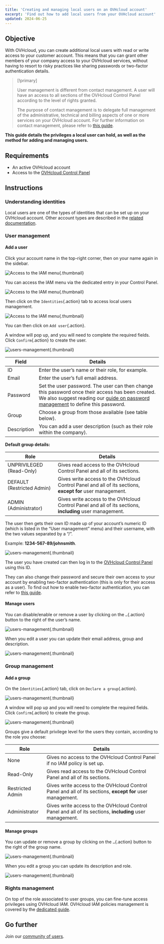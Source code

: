 ```yaml
---
title: 'Creating and managing local users on an OVHcloud account'
excerpt: 'Find out how to add local users from your OVHcloud account'
updated: 2024-06-25
---
```


## Objective

With OVHcloud, you can create additional local users with read or write access to your customer account. This means that you can grant other members of your company access to your OVHcloud services, without having to resort to risky practices like sharing passwords or two-factor authentication details.

> [!primary]
>
> User management is different from contact management. A user will have an access to all sections of the OVHcloud Control Panel according to the level of rights granted.
>
> The purpose of contact management is to delegate full management of the administrative, technical and billing aspects of one or more services on your OVHcloud account. For further information on contact management, please refer to [this guide](/pages/account_and_service_management/account_information/managing_contacts).
>

**This guide details the privileges a local user can hold, as well as the method for adding and managing users.**

## Requirements

- An active OVHcloud account
- Access to the [OVHcloud Control Panel](https://ca.ovh.com/auth/?action=gotomanager&from=https://www.ovh.com.au/&ovhSubsidiary=au)

## Instructions

### Understanding identities

Local users are one of the types of identities that can be set up on your OVHcloud account. Other account types are described in the [related documentation](/pages/manage_and_operate/iam/identities-management).

### User management

#### Add a user

Click your account name in the top-right corner, then on your name again in the sidebar.

![Access to the IAM menu](images/access_to_the_IAM_menu_01.png){.thumbnail}

You can access the IAM menu via the dedicated entry in your Control Panel.

![Access to the IAM menu](images/access_to_the_IAM_menu_02.png){.thumbnail}

Then click on the `Identities`{.action} tab to access local users management.

![Access to the IAM menu](images/access_to_the_IAM_menu_03.png){.thumbnail}

You can then click on `Add user`{.action}.

A window will pop up, and you will need to complete the required fields. Click `Confirm`{.action} to create the user.

![users-management](images/usersmanagement2.png){.thumbnail}

| Field | Details |
|--|--|
| ID | Enter the user’s name or their role, for example. |
| Email | Enter the user’s full email address. |
| Password | Set the user password. The user can then change this password once their access has been created. <br>We also suggest reading our [guide on password management](/pages/account_and_service_management/account_information/manage-ovh-password) to define this password. |
| Group | Choose a group from those available (see table below). |
| Description | You can add a user description (such as their role within the company). |

**Default group details:**

| Role | Details |
|--|--|
| UNPRIVILEGED (Read-Only) | Gives read access to the OVHcloud Control Panel and all of its sections. |
| DEFAULT (Restricted Admin) | Gives write access to the OVHcloud Control Panel and all of its sections, **except for** user management. |
| ADMIN (Administrator) | Gives write access to the OVHcloud Control Panel and all of its sections, **including** user management. |

The user then gets their own ID made up of your account’s numeric ID (which is listed in the “User management” menu) and their username, with the two values separated by a “/”.

Example: **1234-567-89/johnsmith**.

![users-management](images/usersmanagement3.png){.thumbnail}

The user you have created can then log in to the [OVHcloud Control Panel](https://ca.ovh.com/auth/?action=gotomanager&from=https://www.ovh.com.au/&ovhSubsidiary=au) using this ID. 

They can also change their password and secure their own access to your account by enabling two-factor authentication (this is only for their access as a user). To find out how to enable two-factor authentication, you can refer to [this guide](/pages/account_and_service_management/account_information/secure-ovhcloud-account-with-2fa).

#### Manage users

You can disable/enable or remove a user by clicking on the `…`{.action} button to the right of the user’s name.

![users-management](images/usersmanagement4.png){.thumbnail}

When you edit a user you can update their email address, group and description.

![users-management](images/usersmanagement6.png){.thumbnail}

### Group management

#### Add a group

On the `Identities`{.action} tab, click on `Declare a group`{.action}.

![users-management](images/usersmanagement7.png){.thumbnail}

A window will pop up and you will need to complete the required fields. Click `Confirm`{.action} to create the group.

![users-management](images/usersmanagement8.png){.thumbnail}

Groups give a default privilege level for the users they contain, according to the role you choose:

| Role | Details |
|--|--|
| None | Gives no access to the OVHcloud Control Panel if no IAM policy is set up. |
| Read-Only | Gives read access to the OVHcloud Control Panel and all of its sections. |
| Restricted Admin | Gives write access to the OVHcloud Control Panel and all of its sections, **except for** user management. |
| Administrator | Gives write access to the OVHcloud Control Panel and all of its sections, **including** user management. |

#### Manage groups

You can update or remove a group by clicking on the `…`{.action} button to the right of the group name.

![users-management](images/usersmanagement9.png){.thumbnail}

When you edit a group you can update its description and role.

![users-management](images/usersmanagement10.png){.thumbnail}

### Rights management

On top of the role associated to user groups, you can fine-tune access privileges using OVHcloud IAM.
OVHcloud IAM policies management is covered by the [dedicated guide](/pages/account_and_service_management/account_information/iam-policy-ui).

## Go further

Join our [community of users](/links/community).
